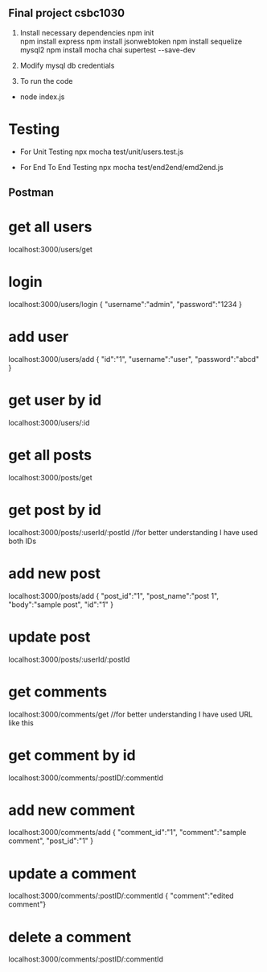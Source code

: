 ## Final project csbc1030

1. Install necessary dependencies 
npm init     
npm install express
npm install jsonwebtoken
npm install sequelize mysql2
npm install mocha chai supertest --save-dev

2. Modify mysql db credentials
3. To run the code 
- node index.js

# Testing
- For Unit Testing
npx mocha test/unit/users.test.js

- For End To End Testing
npx mocha test/end2end/emd2end.js

## Postman
# get all users
localhost:3000/users/get
# login
localhost:3000/users/login
{ "username":"admin",
  "password":"1234
}

# add user
localhost:3000/users/add
{ "id":"1",
"username":"user",
"password":"abcd"
}
# get user by id
localhost:3000/users/:id
# get all posts
localhost:3000/posts/get
# get post by id
localhost:3000/posts/:userId/:postId   //for better understanding I have used both IDs
# add new post
localhost:3000/posts/add
{
"post_id":"1",
"post_name":"post 1",
"body":"sample post",
"id":"1"
}
# update post
localhost:3000/posts/:userId/:postId
# get comments
localhost:3000/comments/get       //for better understanding I have used URL like this
# get comment by id
localhost:3000/comments/:postID/:commentId
# add new comment
localhost:3000/comments/add
{
"comment_id":"1",
"comment":"sample comment",
"post_id":"1"
}
# update a comment
localhost:3000/comments/:postID/:commentId
{ "comment":"edited comment"}
# delete a comment
localhost:3000/comments/:postID/:commentId


